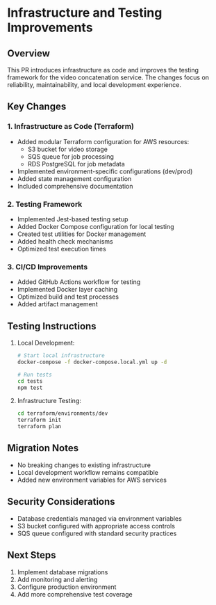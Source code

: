 # Infrastructure and Testing Improvements

## Overview
This PR introduces infrastructure as code and improves the testing framework for the video concatenation service. The changes focus on reliability, maintainability, and local development experience.

## Key Changes

### 1. Infrastructure as Code (Terraform)
- Added modular Terraform configuration for AWS resources:
  - S3 bucket for video storage
  - SQS queue for job processing
  - RDS PostgreSQL for job metadata
- Implemented environment-specific configurations (dev/prod)
- Added state management configuration
- Included comprehensive documentation

### 2. Testing Framework
- Implemented Jest-based testing setup
- Added Docker Compose configuration for local testing
- Created test utilities for Docker management
- Added health check mechanisms
- Optimized test execution times

### 3. CI/CD Improvements
- Added GitHub Actions workflow for testing
- Implemented Docker layer caching
- Optimized build and test processes
- Added artifact management

## Testing Instructions
1. Local Development:
   ```bash
   # Start local infrastructure
   docker-compose -f docker-compose.local.yml up -d

   # Run tests
   cd tests
   npm test
   ```

2. Infrastructure Testing:
   ```bash
   cd terraform/environments/dev
   terraform init
   terraform plan
   ```

## Migration Notes
- No breaking changes to existing infrastructure
- Local development workflow remains compatible
- Added new environment variables for AWS services

## Security Considerations
- Database credentials managed via environment variables
- S3 bucket configured with appropriate access controls
- SQS queue configured with standard security practices

## Next Steps
1. Implement database migrations
2. Add monitoring and alerting
3. Configure production environment
4. Add more comprehensive test coverage 